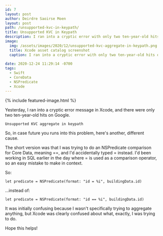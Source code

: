 ```yaml
---
id: 7
layout: post
author: Deirdre Saoirse Moen
layout: post
path: /unsupported-kvc-in-keypath/
title: Unsupported KVC in Keypath
description: I ran into a cryptic error with only two ten-year-old hits on Google. Here's why.
image: 
  img: /assets/images/2020/12/unsupported-kvc-aggregate-in-keypath.png
  title: Xcode asset catalog screenshot
  caption: I ran into a cryptic error with only two ten-year-old hits on Google.
  
date: 2020-12-24 11:29:14 -0700
tags:
  - Swift
  - CoreData
  - NSPredicate
  - Xcode
---
```

{% include featured-image.html %}

Yesterday, I ran into a cryptic error message in Xcode, and there were only two ten-year-old hits on Google.

    Unsupported KVC aggregate in keypath

So, in case future you runs into this problem, here's another, different cause.

The short version was that I was trying to do an NSPredicate comparison for Core Data, meaning ==, and I'd accidentally typed = instead. I'd been working in SQL earlier in the day where = is used as a comparison operator, so an easy mistake to make in context.

So:

    let predicate = NSPredicate(format: "id = %i", buildingData.id)
    
…instead of:

    let predicate = NSPredicate(format: "id == %i", buildingData.id)
    
It was initially confusing because I wasn't specifically trying to aggregate anything, but Xcode was clearly confused about what, exactly, I was trying to do.
    
Hope this helps!
